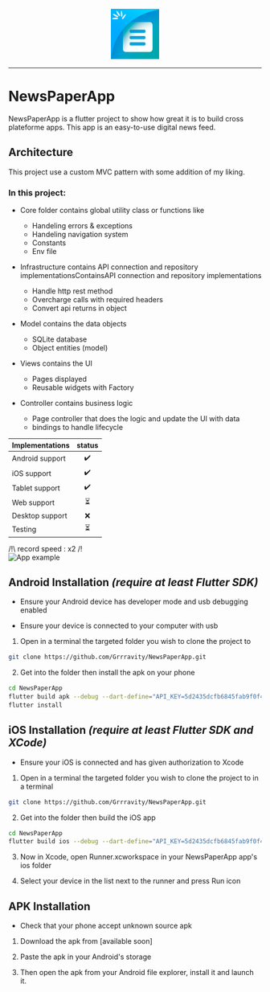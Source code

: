 <p align="center">
<img src="https://github.com/Grrravity/NewsPaperApp/blob/78b8ac90d4a42a1b5f9d43eeae0efb1ae5319493/assets/logo/newsapp_logo.png" height="100" alt="NewsPaperApp" />
</p>

---
# NewsPaperApp

NewsPaperApp is a flutter project to show how great it is to build cross plateforme apps.
This app is an easy-to-use digital news feed.

## Architecture
This project use a custom MVC pattern with some addition of my liking.

### In this project:

- Core folder contains global utility class or functions like
  - Handeling errors & exceptions
  - Handeling navigation system
  - Constants
  - Env file

- Infrastructure contains API connection and repository implementationsContainsAPI connection and repository implementations
  - Handle http rest method
  - Overcharge calls with required headers
  - Convert api returns in object

- Model contains the data objects 
  - SQLite database
  - Object entities (model)

- Views contains the UI
  - Pages displayed
  - Reusable widgets with Factory

- Controller contains business logic
  - Page controller that does the logic and update the UI with data
  - bindings to handle lifecycle
  

| Implementations      | status |
| :----------- | :----:  |
| Android support   | ✔️        |
| iOS support   | ✔️        |
| Tablet support   | ✔️        |
| Web support   | :hourglass_flowing_sand:        |
| Desktop support   | :x:        |
| Testing   | :hourglass_flowing_sand:   |

/!\ record speed : x2 /!\
![App example](https://media.giphy.com/media/rods3PANc71GmZPLhl/giphy.gif)

## Android Installation *(require at least Flutter SDK)*

* Ensure your Android device has developer mode and usb debugging enabled

* Ensure your device is connected to your computer with usb 

1. Open in a terminal the targeted folder you wish to clone the project to

```bash
git clone https://github.com/Grrravity/NewsPaperApp.git
```

2. Get into the folder then install the apk on your phone

```bash
cd NewsPaperApp
flutter build apk --debug --dart-define="API_KEY=5d2435dcfb6845fab9f0f4bf8c9a6e42" --dart-define="BASE_URL=https://newsapi.org/v2"
flutter install
```

## iOS Installation *(require at least Flutter SDK and XCode)*

* Ensure your iOS is connected and has given authorization to Xcode

1. Open in a terminal the targeted folder you wish to clone the project to in a terminal

```bash
git clone https://github.com/Grrravity/NewsPaperApp.git
```

2. Get into the folder then build the iOS app

```bash
cd NewsPaperApp
flutter build ios --debug --dart-define="API_KEY=5d2435dcfb6845fab9f0f4bf8c9a6e42" --dart-define="BASE_URL=https://newsapi.org/v2"
```

3. Now in Xcode, open Runner.xcworkspace in your NewsPaperApp app's ios folder

4. Select your device in the list next to the runner and press Run icon

## APK Installation
* Check that your phone accept unknown source apk

1. Download the apk from [available soon]

2. Paste the apk in your Android's storage

4. Then open the apk from your Android file explorer, install it and launch it.
